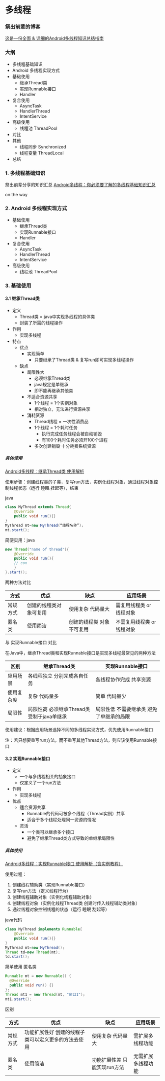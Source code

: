 # 多线程

### 祭出前辈的博客

[这是一份全面 & 详细的Android多线程知识总结指南](https://juejin.im/post/5d12c1c66fb9a07ee30e2821)

### 大纲

* 多线程基础知识
* Android 多线程实现方式
* 基础使用
  * 继承Thread类
  * 实现Runnable接口
  * Handler
* 复合使用
  * AsyncTask
  * HandlerThread
  * IntentService
* 高级使用
  * 线程池 ThreadPool
* 对比
* 其他
  * 线程同步 Synchronized
  * 线程变量 ThreadLocal
* 总结

### 1. 多线程基础知识

祭出前辈分享的知识汇总
[Android多线程：你必须要了解的多线程基础知识汇总](https://www.jianshu.com/p/7a8cb20cfd80)

on the way

### 2. Android 多线程实现方式

* 基础使用
  * 继承Thread类
  * 实现Runnable接口
  * Handler
* 复合使用
  * AsyncTask
  * HandlerThread
  * IntentService
* 高级使用
  * 线程池 ThreadPool

### 3. 基础使用

#### 3.1 继承Thread类

* 定义
  * Thread类 = java中实现多线程的具体类
  * 封装了所需的线程操作
* 作用
  * 实现多线程
* 特点
  * 优点
    * 实现简单
      * 只要继承了Thread类 & 复写run即可实现多线程操作
  * 缺点
    * 局限性大
      * 必须继承Thread类
      * java规定是单继承
      * 即不能再继承其他类
    * 不适合资源共享
      * 1个线程 = 1个实例对象
      * 相对独立，无法进行资源共享
    * 消耗资源
      * Thread线程 = 一次性消费品
      * 1个线程 = 1个耗时任务
        * 执行完成任务线程会被自动销毁
        * 有100个耗时任务必须开100个进程
      * 多次创建销毁 十分耗费系统资源

##### 具体使用

[Android多线程：继承Thread类 使用解析](https://www.jianshu.com/p/834f336855c4)

使用步骤：创建线程类的子类，复写run方法，实例化线程对象，通过线程对象控制线程状态（运行 睡眠 挂起等），结束

java

```java
class MyThread extends Thread{
	@Override
	public void run(){}
}
MyThread mt=new MyThread(“线程名称”);
mt.start();
```

简便实用：java

```java
new Thread("name of thread"){
	@Override
	public void run(){
	// con
	}
}.start();
```

两种方法对比

| 方式     | 优点                   | 缺点                       | 应用场景                   |
| -------- | ---------------------- | -------------------------- | -------------------------- |
| 常规方式 | 创建的线程类对象可复用 | 使用复杂 代码量大          | 需复用线程类 or 线程对象   |
| 匿名类   | 使用简洁               | 创建的线程类 对象 不可复用 | 不需复用线程类 or 线程对象 |

与 实现Runnable接口 对比

在Java中，继承Thread类和实现Runnable接口是实现多线程最常见的两种方法

| 区别       | 继承Thread类                               | 实现Runnable接口                         |
| ---------- | ------------------------------------------ | ---------------------------------------- |
| 应用场景   | 各线程独立 分别完成各自任务                | 各线程协作完成 共享资源                  |
| 使用复杂度 | 复杂 代码量多                              | 简单 代码量少                            |
| 局限性     | 局限性高 必须继承Thread类 受制于java单继承 | 局限性低 不需要继承类 避免了单继承的局限 |

使用建议：根据应用场景选择不同的多线程实现方式，优先使用Runnable接口

注：若只想要重写run方法，而不重写其他Thread方法，则应该使用Runnable接口

#### 3.2 实现Runnable接口

* 定义
  * 一个与多线程相关的抽象接口
  * 仅定义了一个run方法
* 作用
  * 实现多线程
* 优点
  * 适合资源共享
    * Runnable的代码可被多个线程（Thread实例）共享
    * 适合于多个线程处理同一资源的情况
  * 灵活
    * 一个类可以继承多个接口
    * 避免了继承Thread类方式导致的单继承局限性

##### 具体使用

[Android多线程：实现Runnable接口 使用解析（含实例教程）](https://www.jianshu.com/p/95b186fbf192)

使用过程：

1. 创建线程辅助类（实现Runnable接口）
2. 复写run方法（定义线程行为）
3. 创建线程辅助对象（实例化线程辅助对象）
4. 创建线程对象（实例化线程Thread类 创建时传入线程辅助类对象）
5. 通过线程对象控制线程的状态（运行 睡眠 刮起等）

java代码

```java
class MyThread implements Runnable{
    @Override
    public void run(){}
}
MyThread mt=new MyThread();
Thread td=new Thread(mt);
td.start();
```

简单使用 匿名类

```java
Runnable mt = new Runnable() {
  @Override
  public void run() {}
};
Thread mt1 = new Thread(mt, "窗口1");
mt1.start();
```

区别

| 方式     | 优点                                                | 缺点                         | 应用场景           |
| -------- | --------------------------------------------------- | ---------------------------- | ------------------ |
| 常规方式 | 功能扩展性好 创建的线程子类可以定义更多的方法去使用 | 使用复杂 代码量大            | 需扩展多线程功能   |
| 匿名类   | 使用简洁                                            | 功能扩展性差 只能实现run方法 | 无需扩展多线程功能 |

